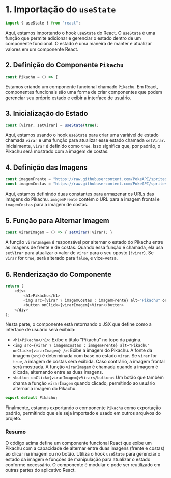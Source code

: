 # 1. Importação do `useState`

```javascript
import { useState } from "react";
```

Aqui, estamos importando o hook `useState` do React. O `useState` é uma função que permite adicionar e gerenciar o estado dentro de um componente funcional. O estado é uma maneira de manter e atualizar valores em um componente React.

## 2. Definição do Componente `Pikachu`

```javascript
const Pikachu = () => {
```

Estamos criando um componente funcional chamado `Pikachu`. Em React, componentes funcionais são uma forma de criar componentes que podem gerenciar seu próprio estado e exibir a interface de usuário.

## 3. Inicialização do Estado

```javascript
const [virar, setVirar] = useState(true);
```

Aqui, estamos usando o hook `useState` para criar uma variável de estado chamada `virar` e uma função para atualizar esse estado chamada `setVirar`. Inicialmente, `virar` é definido como `true`. Isso significa que, por padrão, o Pikachu será mostrado com a imagem de costas.

## 4. Definição das Imagens

```javascript
const imagemFrente = "https://raw.githubusercontent.com/PokeAPI/sprites/master/sprites/pokemon/25.png";
const imagemCostas = "https://raw.githubusercontent.com/PokeAPI/sprites/master/sprites/pokemon/back/25.png";
```

Aqui, estamos definindo duas constantes para armazenar os URLs das imagens do Pikachu. `imagemFrente` contém o URL para a imagem frontal e `imagemCostas` para a imagem de costas.

## 5. Função para Alternar Imagem

```javascript
const virarImagem = () => { setVirar(!virar); }
```

A função `virarImagem` é responsável por alternar o estado do Pikachu entre as imagens de frente e de costas. Quando essa função é chamada, ela usa `setVirar` para atualizar o valor de `virar` para o seu oposto (`!virar`). Se `virar` for `true`, será alterado para `false`, e vice-versa.

## 6. Renderização do Componente

```javascript
return (
    <div>
        <h1>Pikachu</h1>
        <img src={virar ? imagemCostas : imagemFrente} alt="Pikachu" onClick={virarImagem} />
        <button onClick={virarImagem}>Virar</button>
    </div>
);
```

Nesta parte, o componente está retornando o JSX que define como a interface de usuário será exibida:

- `<h1>Pikachu</h1>`: Exibe o título "Pikachu" no topo da página.
- `<img src={virar ? imagemCostas : imagemFrente} alt="Pikachu" onClick={virarImagem} />`: Exibe a imagem do Pikachu. A fonte da imagem (`src`) é determinada com base no estado `virar`. Se `virar` for `true`, a imagem de costas será exibida. Caso contrário, a imagem frontal será mostrada. A função `virarImagem` é chamada quando a imagem é clicada, alternando entre as duas imagens.
- `<button onClick={virarImagem}>Virar</button>`: Um botão que também chama a função `virarImagem` quando clicado, permitindo ao usuário alternar a imagem do Pikachu.

```javascript
export default Pikachu;
```

Finalmente, estamos exportando o componente `Pikachu` como exportação padrão, permitindo que ele seja importado e usado em outros arquivos do projeto.

### Resumo

O código acima define um componente funcional React que exibe um Pikachu com a capacidade de alternar entre duas imagens (frente e costas) ao clicar na imagem ou no botão. Utiliza o hook `useState` para gerenciar o estado da imagem e funções de manipulação para atualizar o estado conforme necessário. O componente é modular e pode ser reutilizado em outras partes do aplicativo React.
